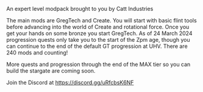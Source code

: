 An expert level modpack brought to you by Catt Industries

The main mods are GregTech and Create. You will start with basic flint tools before advancing into the world of Create and rotational force. Once you get your hands on some bronze you start GregTech. As of 24 March 2024 progression quests only take you to the start of the Zpm age, though you can continue to the end of the default GT progression at UHV. There are 240 mods and counting!

More quests and progression through the end of the MAX tier so you can build the stargate are coming soon.

Join the Discord at https://discord.gg/uRfcbsK6NF
